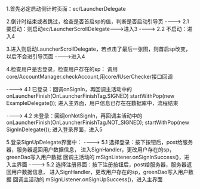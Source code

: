 
1.首先必定启动倒计时页面：ec/LauncherDelegate

2.倒计时结束或者跳过，检查是否首启sp的值，判断是否启动引导页
----> 2.1 要启动：则启动ec/LauncherScrollDelegate--->进入3
----> 2.2 不启动：进入4

3.进入则启动LauncherScrollDelegate，若点击了最后一张图，则首启sp改变，以后不会进引导页面
---->进入4

4.检查用户是否登录，检查用户存在的sp：
              调用core/AccountManager.checkAccount,用core/IUserChecker接口回调

----> 4.1 已登录：回调onSignIn，再回调主活动中的onLauncherFinish(OnLauncherFinishTag.SIGNED)
                    startWithPop(new ExampleDelegate());
                    进入主界面，用户信息已存在在数据库中，流程结束

----> 4.2 未登录：回调onNotSignIn，再回调主活动中的onLauncherFinish(OnLauncherFinishTag.NOT_SIGNED);
                    startWithPop(new SignInDelegate());
                    进入登录界面，进入5

5.登录SignUpDelegate界面中：
----> 5.1 选择登录：按下按钮后，post给服务器，服务器返回用户数据信息，
            进入SignHandler，更改用户存在的sp，greenDao写入用户数据
            回调主活动的 mSignListener.onSignInSuccess()，进入主界面
----> 5.2 选择注册界面：按下注册按钮后，post给服务器，服务器返回用户数据信息，
                进入SignHandler，更改用户存在的sp，greenDao写入用户数据
                回调主活动的 mSignListener.onSignUpSuccess()，进入主界面